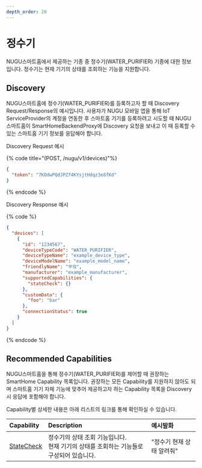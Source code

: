 ```yaml
---
depth_order: 20
---
```


# 정수기

NUGU스마트홈에서 제공하는 기종 중 정수기(WATER_PURIFIER) 기종에 대한 정보입니다. 정수기는 현재 기기의 상태를 조회하는 기능을 지원합니다.

## Discovery

NUGU스마트홈에 정수기(WATER_PURIFIER)를 등록하고자 할 때 Discovery Request/Response의 예시입니다. 사용자가 NUGU 모바일 앱을 통해 IoT ServiceProvider의 계정을 연동한 후 스마트홈 기기를 등록하려고 시도할 때 NUGU스마트홈이 SmartHomeBackendProxy에 Discovery 요청을 보내고 이 때 등록할 수 있는 스마트홈 기기 정보를 응답해야 합니다.

Discovery Request 예시

{% code title="(POST, /nugu/v1/devices)"%}
```json
{
  "token": "7KOdwPQdJPZf4KYsjtHdqz3e8fKd"
}
```
{% endcode %}

Discovery Response 예시

{% code %}

```json
{
  "devices": [
    {
      "id": "1234567",
      "deviceTypeCode": "WATER_PURIFIER",
      "deviceTypeName": "example_device_type",
      "deviceModelName": "example_model_name",
      "friendlyName": "부엌",
      "manufacturer": "example_manufacturer",
      "supportedCapabilities": {
        "stateCheck": {}
      },
      "customData": {
        "foo": "bar"
      },
      "connectionStatus": true
    }
  ]
}
```
{% endcode %}

## Recommended Capabilities

NUGU스마트홈을 통해 정수기(WATER_PURIFIER)를 제어할 때 권장하는 SmartHome Capability 목록입니다. 권장하는 모든 Capability를 지원하지 않아도 되며 스마트홈 기기 자체 기능에 맞추어 제공하고자 하는 Capability 목록을 Discovery 시 응답에 포함해야 합니다.

Capability별 상세한 내용은 아래 리스트의 링크를 통해 확인하실 수 있습니다.

| Capability                                                | Description                                           | 예시발화            |
|:----------------------------------------------------------|:------------------------------------------------------|:----------------|
| [StateCheck](../smarthomecapability/statecheck-interface) | 정수기의 상태 조회 기능입니다.<br/>현재 기기의 상태를 조회하는 기능들로 구성되어 있습니다. | "정수기 현재 상태 알려줘" |

